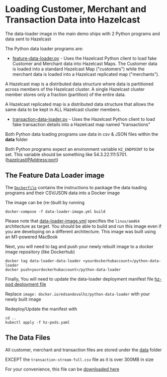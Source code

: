 # Loading Customer, Merchant and Transaction Data into Hazelcast

The data-loader image in the main demo ships with 2 Python programs and data sent to Hazelcast

The Python data loader programs are:
* [feature-data-loader.py](./feature-data-loader.py) - Uses the Hazelcast Python client to load fake Customer and Merchant data into Hazelcast Maps. The Customer data is loaded into a standard Hazelcast Map ("customers") while the merchant data is loaded into a Hazelcast replicated map ("merchants").

A Hazelcast map is a distributed data structure where data is partitioned across members of the Hazelcast cluster. A single Hazelcast cluster member stores only a fraction (partition) of the entire data.

A Hazelcast replicated map is a distributed data structure that allows the same data to be kept in ALL Hazelcast cluster members.

* [transaction-data-loader.py](./transaction-data-loader.py) - Uses the Hazelcast Python client to load fake transaction details into a Hazelcast map named "transactions"

Both Python data loading programs use data in csv & JSON files within the **data** folder

Both Python programs expect an environment variable `HZ_ENDPOINT` to be set. This variable should be something like 54.3.22.111:5701. (<hazelcastIPAddress:port>)


## The Feature Data Loader image

The [`Dockerfile`](./Dockerfile) contains the instructions to package the data loading programs and their CSV/JSON data into a Docker image

The image can be (re-)built by running
```
docker-compose -f data-loader-image.yml build
```

Please note that [data-loader-image.yml](./data-loader-image.yml) specifies the `linux/amd64` architecture as target.
You should be able to build and run this image even if you are developing on a different architecture. This image was built using an M1-powered MacBook

Next, you will need to tag and push your newly rebuilt image to a docker image repository (like Dockerhub)
```
docker tag data-loader-data-loader <yourdockerhubaccount>/python-data-loader
docker push<yourdockerhubaccount>/python-data-loader
```

Finally, You will need to update the data-loader deployment manifest file [hz-pod deployment file](../hz-pods.yaml)

Replace `image: docker.io/edsandovalhz/python-data-loader` with your newly built image 

Redeploy/Update the manifest with
```
cd ..
kubectl apply -f hz-pods.yaml
```

## The Data Files
All customer, merchant and transaction files are stored under the [data](./data/) folder

EXCEPT the `transaction-stream-full.csv` file as it is over 300MB in size

For your convenience, this file can be [downloaded here](https://storage.googleapis.com/fraud-demo-data/data/transaction-stream-full.csv)



